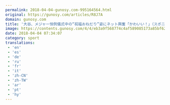 ```yaml
---
permalink: 2018-04-04-gunosy.com-995164564.html
original: https://gunosy.com/articles/R8J7A
domain: gunosy.com
title: '大谷、メジャー恒例儀式中の“祝福おねだり”姿にネット興奮「かわいい！」（スポニチアネックス） - グノシー'
image: https://contents.gunosy.com/4/4/eb3a9f568774c4af589085173a85bf62_content.jpg
date: 2018-04-04 07:34:07
category: sport
translations: 
 - 'en'
 - 'es'
 - 'de'
 - 'ru'
 - 'fr'
 - 'it'
 - 'zh-CN'
 - 'zh-TW'
 - 'ar'
 - 'pt'
 - 'hy'
---
```



